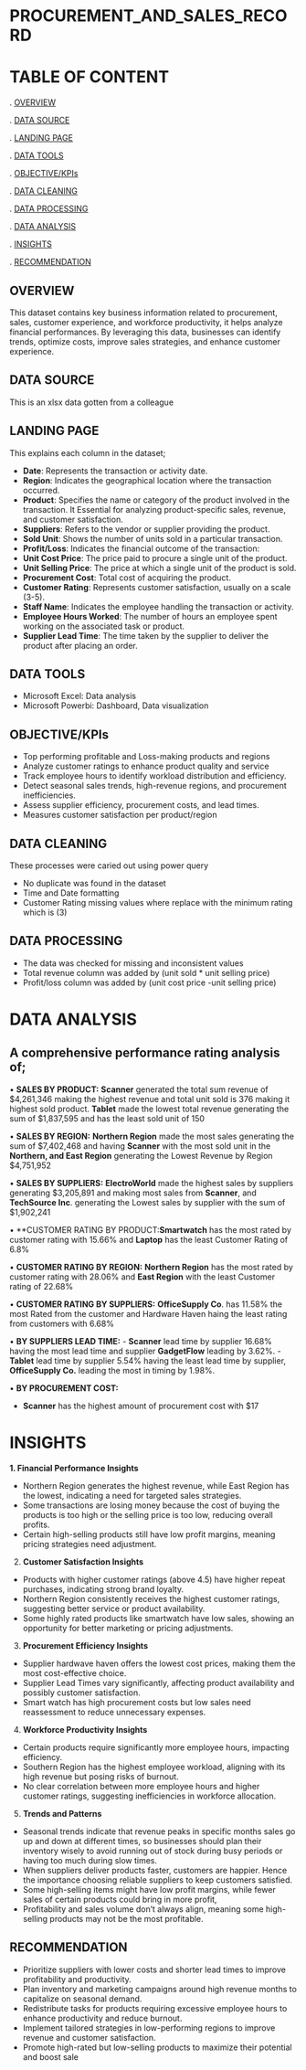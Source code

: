 # PROCUREMENT_AND_SALES_RECORD
# TABLE OF CONTENT
. [OVERVIEW](#overview)

. [DATA SOURCE](#data-source)

. [LANDING PAGE](#landing-page)

. [DATA TOOLS](#data-tools)

. [OBJECTIVE/KPIs](#objectivekpis)

. [DATA CLEANING](#data-cleaning)

. [DATA PROCESSING](#data-processing)

. [DATA ANALYSIS](#data-analysis)

. [INSIGHTS](#insights)

. [RECOMMENDATION](#recommendation)
## OVERVIEW
This dataset contains key business information related to procurement, sales, customer experience, and workforce productivity, it helps analyze financial performances. By leveraging this data, businesses can identify trends, optimize costs, improve sales strategies, and enhance customer experience.
## DATA SOURCE
This is an xlsx data gotten from a colleague 
## LANDING PAGE
This explains each column in the dataset;
-	**Date**: Represents the transaction or activity date.
-	**Region**: Indicates the geographical location where the transaction occurred.
-	**Product**: Specifies the name or category of the product involved in the transaction. It Essential for analyzing product-specific sales, revenue, and customer satisfaction.
-	**Suppliers**: Refers to the vendor or supplier providing the product.
- **Sold Unit**: Shows the number of units sold in a particular transaction.
- **Profit/Loss**: Indicates the financial outcome of the transaction:
- **Unit Cost Price**: The price paid to procure a single unit of the product.
- **Unit Selling Price**: The price at which a single unit of the product is sold.
-	**Procurement Cost**: Total cost of acquiring the product.
- **Customer Rating**: Represents customer satisfaction, usually on a scale (3-5).
- **Staff Name**: Indicates the employee handling the transaction or activity.
- **Employee Hours Worked**: The number of hours an employee spent working on the associated task or product.
- **Supplier Lead Time**: The time taken by the supplier to deliver the product after placing an order.
## DATA TOOLS
- Microsoft Excel: Data analysis
- Microsoft Powerbi: Dashboard, Data visualization 
## OBJECTIVE/KPIs
- Top performing profitable and Loss-making products and regions
- Analyze customer ratings to enhance product quality and service
- Track employee hours to identify workload distribution and efficiency.
- Detect seasonal sales trends, high-revenue regions, and procurement inefficiencies.
- Assess supplier efficiency, procurement costs, and lead times.
- Measures customer satisfaction per product/region
## DATA CLEANING
These processes were caried out using power query
- No duplicate was found in the dataset
- Time and Date formatting
- Customer Rating missing values where replace with the minimum rating which is (3)
## DATA PROCESSING
-	The data was checked for missing and inconsistent values
-	Total revenue column was added by (unit sold * unit selling price)
-	Profit/loss column was added by (unit cost price -unit selling price)
# DATA ANALYSIS
## A comprehensive performance rating analysis of;
•	**SALES BY PRODUCT:** **Scanner** generated the total sum revenue of $4,261,346 making the highest revenue and total unit sold is 376 making it highest sold product.  **Tablet** made the lowest total revenue generating the sum of $1,837,595 and has the least sold unit of 150

•	**SALES BY REGION:** **Northern Region** made the most sales generating the sum of $7,402,468 and having **Scanner** with the most sold unit in the **Northern, and East Region** generating the Lowest Revenue by Region $4,751,952

• **SALES BY SUPPLIERS:** **ElectroWorld** made the highest sales by suppliers generating $3,205,891 and making most sales from **Scanner**, and **TechSource Inc**. generating the Lowest sales by supplier with the sum of $1,902,241

•	**CUSTOMER RATING BY PRODUCT:**Smartwatch** has the most rated by customer rating with 15.66% and **Laptop** has the least Customer Rating of 6.8%

•	**CUSTOMER RATING BY REGION:** **Northern Region** has the most rated by customer rating with 28.06% and **East Region** with the least Customer rating of 22.68%

•	**CUSTOMER RATING BY SUPPLIERS:** **OfficeSupply Co**. has 11.58% the most Rated from the customer and Hardware Haven haing the least rating from customers with 6.68%

•	**BY SUPPLIERS LEAD TIME:**
    - **Scanner** lead time by supplier 16.68% having the most lead time and supplier **GadgetFlow** leading by 3.62%.
    - **Tablet** lead time by supplier 5.54% having the least lead time by supplier, **OfficeSupply Co.** leading the most in timing by 1.98%.

•	**BY PROCUREMENT COST:**
   - **Scanner** has the highest amount of procurement cost with $17
# INSIGHTS
**1.	Financial Performance Insights**
-	Northern Region generates the highest revenue, while East Region has the lowest, indicating a need for targeted sales strategies.
-	Some transactions are losing money because the cost of buying the products is too high or the selling price is too low, reducing overall profits.
-	Certain high-selling products still have low profit margins, meaning pricing strategies need adjustment.
2.	**Customer Satisfaction Insights**
-	Products with higher customer ratings (above 4.5) have higher repeat purchases, indicating strong brand loyalty.
-	Northern Region consistently receives the highest customer ratings, suggesting better service or product availability.
-	Some highly rated products like smartwatch have low sales, showing an opportunity for better marketing or pricing adjustments.
3.	**Procurement Efficiency Insights**
-	Supplier hardwave haven offers the lowest cost prices, making them the most cost-effective choice.
-	Supplier Lead Times vary significantly, affecting product availability and possibly customer satisfaction.
-	Smart watch has high procurement costs but low sales need reassessment to reduce unnecessary expenses.
4.	**Workforce Productivity Insights**
-	Certain products require significantly more employee hours, impacting efficiency.
-	Southern Region has the highest employee workload, aligning with its high revenue but posing risks of burnout.
-	No clear correlation between more employee hours and higher customer ratings, suggesting inefficiencies in workforce allocation.
5.	**Trends and Patterns**
-	Seasonal trends indicate that revenue peaks in specific months sales go up and down at different times, so businesses should plan their inventory wisely to avoid running out of stock during busy periods or having too much during slow times.
-	When suppliers deliver products faster, customers are happier. Hence the importance choosing reliable suppliers to keep customers satisfied.
-	Some high-selling items might have low profit margins, while fewer sales of certain products could bring in more profit,
-	Profitability and sales volume don’t always align, meaning some high-selling products may not be the most profitable.
## RECOMMENDATION 
-	Prioritize suppliers with lower costs and shorter lead times to improve profitability and productivity.
-	Plan inventory and marketing campaigns around high revenue months to capitalize on seasonal demand.
- Redistribute tasks for products requiring excessive employee hours to enhance productivity and reduce burnout.
- Implement tailored strategies in low-performing regions to improve revenue and customer satisfaction.
- Promote high-rated but low-selling products to maximize their potential and boost sale





